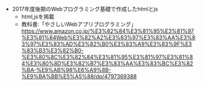 - 2017年度後期のWebプログラミング基礎で作成したhtmlとjs
   - html,jsを掲載
   - 教科書:「やさしいWebアプリプログラミング」https://www.amazon.co.jp/%E3%82%84%E3%81%95%E3%81%97%E3%81%84Web%E3%82%A2%E3%83%97%E3%83%AA%E3%83%97%E3%83%AD%E3%82%B0%E3%83%A9%E3%83%9F%E3%83%B3%E3%82%B0-%E3%80%8C%E3%82%84%E3%81%95%E3%81%97%E3%81%84%E3%80%8D%E3%82%B7%E3%83%AA%E3%83%BC%E3%82%BA-%E9%AB%98%E6%A9%8B-%E9%BA%BB%E5%A5%88/dp/4797369388
